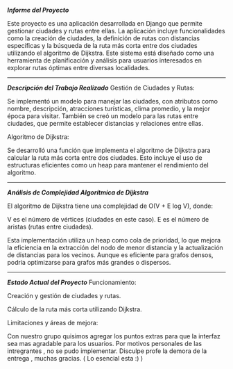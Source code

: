 ***Informe del Proyecto***

Este proyecto es una aplicación desarrollada en Django que permite gestionar ciudades y rutas entre ellas. La aplicación incluye funcionalidades como la creación de ciudades, la definición de rutas con distancias específicas y la búsqueda de la ruta más corta entre dos ciudades utilizando el algoritmo de Dijkstra. Este sistema está diseñado como una herramienta de planificación y análisis para usuarios interesados en explorar rutas óptimas entre diversas localidades.


-------------------------------------------------------------------------------------------------------------------------------------------------------------------------------------------
***Descripción del Trabajo Realizado***
Gestión de Ciudades y Rutas:

Se implementó un modelo para manejar las ciudades, con atributos como nombre, descripción, atracciones turísticas, clima promedio, y la mejor época para visitar.
También se creó un modelo para las rutas entre ciudades, que permite establecer distancias y relaciones entre ellas.

Algoritmo de Dijkstra:

Se desarrolló una función que implementa el algoritmo de Dijkstra para calcular la ruta más corta entre dos ciudades. Esto incluye el uso de estructuras eficientes como un heap para mantener el rendimiento del algoritmo.

-------------------------------------------------------------------------------------------------------------------------------------------------------------------------------------------
***Análisis de Complejidad Algorítmica de Dijkstra***

El algoritmo de Dijkstra tiene una complejidad de O(V + E log V), donde:

V es el número de vértices (ciudades en este caso).
E es el número de aristas (rutas entre ciudades).

Esta implementación utiliza un heap como cola de prioridad, lo que mejora la eficiencia en la extracción del nodo de menor distancia y la actualización de distancias para los vecinos. Aunque es eficiente para grafos densos, podría optimizarse para grafos más grandes o dispersos.

-------------------------------------------------------------------------------------------------------------------------------------------------------------------------------------------

***Estado Actual del Proyecto***
Funcionamiento:

Creación y gestión de ciudades y rutas.

Cálculo de la ruta más corta utilizando Dijkstra.

Limitaciones y áreas de mejora:

Con nuestro grupo quisimos agregar los puntos extras para que la interfaz sea mas agradable para los usuarios.
Por motivos personales de las intregrantes , no se pudo implementar. Disculpe profe la demora de la entrega , muchas gracias.
( Lo esencial esta :) )


